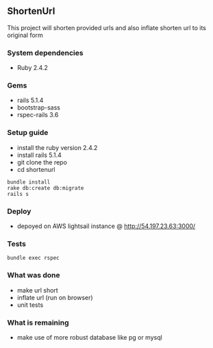 ## ShortenUrl
This project will shorten provided urls and also inflate shorten url to its original form

### System dependencies
* Ruby 2.4.2

### Gems 
* rails 5.1.4
* bootstrap-sass
* rspec-rails 3.6

### Setup guide
* install the ruby version 2.4.2
* install rails 5.1.4
* git clone the repo
* cd shortenurl

```console
bundle install
rake db:create db:migrate 
rails s
```
### Deploy
* depoyed on AWS lightsail instance @ http://54.197.23.63:3000/

### Tests

```console
bundle exec rspec
```
### What was done
* make url short
* inflate url (run on browser)
* unit tests

### What is remaining
* make use of more robust database like pg or mysql
